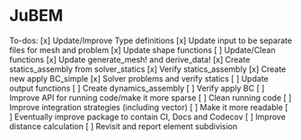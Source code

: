 # JuBEM

To-dos:
[x] Update/Improve Type definitions
[x] Update input to be separate files for mesh and problem
[x] Update shape functions
[ ] Update/Clean functions
    [x] Update generate_mesh! and derive_data!
    [x] Create statics_assembly from solver_statics
    [x] Verify statics_assembly
    [x] Create new apply BC_simple
    [x] Solver problems and verify statics
    [ ] Update output functions
    [ ] Create dynamics_assembly
    [ ] Verify apply BC
[ ] Improve API for running code/make it more sparse
[ ] Clean running code
[ ] Improve integration strategies (including vector)
[ ] Make it more readable
[ ] Eventually improve package to contain CI, Docs and Codecov
[ ] Improve distance calculation
[ ] Revisit and report element subdivision